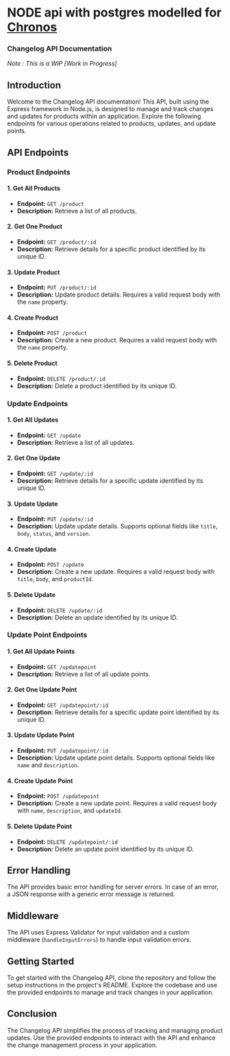 # NODE api with postgres modelled for <a href='https://chronos.framer.website/'>Chronos</a>


### Changelog API Documentation
<i> Note : This is a WIP [Work in Progress] </i>

## Introduction
Welcome to the Changelog API documentation! This API, built using the Express framework in Node.js, is designed to manage and track changes and updates for products within an application. Explore the following endpoints for various operations related to products, updates, and update points.

## API Endpoints

### Product Endpoints

#### 1. Get All Products
- **Endpoint:** `GET /product`
- **Description:** Retrieve a list of all products.

#### 2. Get One Product
- **Endpoint:** `GET /product/:id`
- **Description:** Retrieve details for a specific product identified by its unique ID.

#### 3. Update Product
- **Endpoint:** `PUT /product/:id`
- **Description:** Update product details. Requires a valid request body with the `name` property.

#### 4. Create Product
- **Endpoint:** `POST /product`
- **Description:** Create a new product. Requires a valid request body with the `name` property.

#### 5. Delete Product
- **Endpoint:** `DELETE /product/:id`
- **Description:** Delete a product identified by its unique ID.

### Update Endpoints

#### 1. Get All Updates
- **Endpoint:** `GET /update`
- **Description:** Retrieve a list of all updates.

#### 2. Get One Update
- **Endpoint:** `GET /update/:id`
- **Description:** Retrieve details for a specific update identified by its unique ID.

#### 3. Update Update
- **Endpoint:** `PUT /update/:id`
- **Description:** Update update details. Supports optional fields like `title`, `body`, `status`, and `version`.

#### 4. Create Update
- **Endpoint:** `POST /update`
- **Description:** Create a new update. Requires a valid request body with `title`, `body`, and `productId`.

#### 5. Delete Update
- **Endpoint:** `DELETE /update/:id`
- **Description:** Delete an update identified by its unique ID.

### Update Point Endpoints

#### 1. Get All Update Points
- **Endpoint:** `GET /updatepoint`
- **Description:** Retrieve a list of all update points.

#### 2. Get One Update Point
- **Endpoint:** `GET /updatepoint/:id`
- **Description:** Retrieve details for a specific update point identified by its unique ID.

#### 3. Update Update Point
- **Endpoint:** `PUT /updatepoint/:id`
- **Description:** Update update point details. Supports optional fields like `name` and `description`.

#### 4. Create Update Point
- **Endpoint:** `POST /updatepoint`
- **Description:** Create a new update point. Requires a valid request body with `name`, `description`, and `updateId`.

#### 5. Delete Update Point
- **Endpoint:** `DELETE /updatepoint/:id`
- **Description:** Delete an update point identified by its unique ID.

## Error Handling
The API provides basic error handling for server errors. In case of an error, a JSON response with a generic error message is returned.

## Middleware
The API uses Express Validator for input validation and a custom middleware (`handleInputErrors`) to handle input validation errors.

## Getting Started
To get started with the Changelog API, clone the repository and follow the setup instructions in the project's README. Explore the codebase and use the provided endpoints to manage and track changes in your application.

## Conclusion
The Changelog API simplifies the process of tracking and managing product updates. Use the provided endpoints to interact with the API and enhance the change management process in your application.
